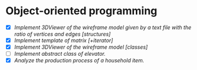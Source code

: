 # Object-oriented programming


- [x] *Implement 3DViewer of the wireframe model given by a text file with the ratio of vertices and edges [structures]*
- [x] *Implement template of matrix [+iterator]*
- [x] *Implement 3DViewer of the wireframe model [classes]*
- [ ] *Implement abstract class of elevator.*
- [x] *Analyze the production process of a household item.*
